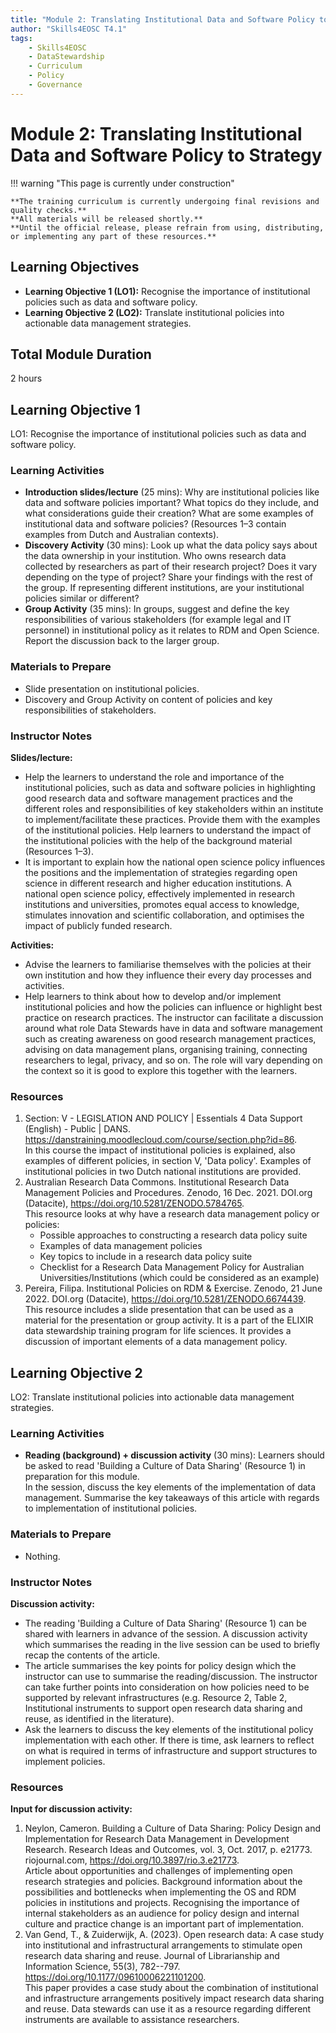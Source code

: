 ```yaml
---
title: "Module 2: Translating Institutional Data and Software Policy to Strategy"
author: "Skills4EOSC T4.1"
tags:
    - Skills4EOSC
    - DataStewardship
    - Curriculum
    - Policy
    - Governance
---
```


# Module 2: Translating Institutional Data and Software Policy to Strategy


!!! warning "This page is currently under construction"

    **The training curriculum is currently undergoing final revisions and quality checks.**
    **All materials will be released shortly.**
    **Until the official release, please refrain from using, distributing, or implementing any part of these resources.**


## Learning Objectives

- **Learning Objective 1 (LO1):** Recognise the importance of institutional policies such as data and software policy.
- **Learning Objective 2 (LO2):** Translate institutional policies into actionable data management strategies.


## Total Module Duration

2 hours


## Learning Objective 1

LO1: Recognise the importance of institutional policies such as data and software policy.


### Learning Activities

- **Introduction slides/lecture** (25 mins): Why are institutional policies like data and software policies important? What topics do they include, and what considerations guide their creation? What are some examples of institutional data and software policies? (Resources 1&ndash;3 contain examples from Dutch and Australian contexts).
- **Discovery Activity** (30 mins): Look up what the data policy says about the data ownership in your institution. Who owns research data collected by researchers as part of their research project? Does it vary depending on the type of project? Share your findings with the rest of the group. If representing different institutions, are your institutional policies similar or different?
- **Group Activity** (35 mins): In groups, suggest and define the key responsibilities of various stakeholders (for example legal and IT personnel) in institutional policy as it relates to RDM and Open Science. Report the discussion back to the larger group.


### Materials to Prepare

- Slide presentation on institutional policies.
- Discovery and Group Activity on content of policies and key responsibilities of stakeholders.


### Instructor Notes

**Slides/lecture:**

- Help the learners to understand the role and importance of the institutional policies, such as data and software policies in highlighting good research data and software management practices and the different roles and responsibilities of key stakeholders within an institute to implement/facilitate these practices. Provide them with the examples of the institutional policies. Help learners to understand the impact of the institutional policies with the help of the background material (Resources 1&ndash;3).
- It is important to explain how the national open science policy influences the positions and the implementation of strategies regarding open science in different research and higher education institutions. A national open science policy, effectively implemented in research institutions and universities, promotes equal access to knowledge, stimulates innovation and scientific collaboration, and optimises the impact of publicly funded research.

**Activities:**

- Advise the learners to familiarise themselves with the policies at their own institution and how they influence their every day processes and activities.
- Help learners to think about how to develop and/or implement institutional policies and how the policies can influence or highlight best practice on research practices. The instructor can facilitate a discussion around what role Data Stewards have in data and software management such as creating awareness on good research management practices, advising on data management plans, organising training, connecting researchers to legal, privacy, and so on. The role will vary depending on the context so it is good to explore this together with the learners.


### Resources

1. Section: V - LEGISLATION AND POLICY | Essentials 4 Data Support (English) - Public | DANS. <https://danstraining.moodlecloud.com/course/section.php?id=86>.  
   In this course the impact of institutional policies is explained, also examples of different policies, in section V, 'Data policy'. Examples of institutional policies in two Dutch national institutions are provided.
2. Australian Research Data Commons. Institutional Research Data Management Policies and Procedures. Zenodo, 16 Dec. 2021. DOI.org (Datacite), <https://doi.org/10.5281/ZENODO.5784765>.  
   This resource looks at why have a research data management policy or policies:
    - Possible approaches to constructing a research data policy suite
    - Examples of data management policies
    - Key topics to include in a research data policy suite
    - Checklist for a Research Data Management Policy for Australian Universities/Institutions (which could be considered as an example)
3. Pereira, Filipa. Institutional Policies on RDM &amp; Exercise. Zenodo, 21 June 2022. DOI.org (Datacite), <https://doi.org/10.5281/ZENODO.6674439>.  
   This resource includes a slide presentation that can be used as a material for the presentation or group activity. It is a part of the ELIXIR data stewardship training program for life sciences. It provides a discussion of important elements of a data management policy.



## Learning Objective 2

LO2: Translate institutional policies into actionable data management strategies.


### Learning Activities

- **Reading (background) + discussion activity** (30 mins): Learners should be asked to read 'Building a Culture of Data Sharing' (Resource 1) in preparation for this module.  
  In the session, discuss the key elements of the implementation of data management. Summarise the key takeaways of this article with regards to implementation of institutional policies.


### Materials to Prepare

- Nothing.


### Instructor Notes

**Discussion activity:**

- The reading 'Building a Culture of Data Sharing' (Resource 1) can be shared with learners in advance of the session. A discussion activity which summarises the reading in the live session can be used to briefly recap the contents of the article.
- The article summarises the key points for policy design which the instructor can use to summarise the reading/discussion. The instructor can take further points into consideration on how policies need to be supported by relevant infrastructures (e.g. Resource 2, Table 2, Institutional instruments to support open research data sharing and reuse, as identified in the literature).
- Ask the learners to discuss the key elements of the institutional policy implementation with each other. If there is time, ask learners to reflect on what is required in terms of infrastructure and support structures to implement policies.


### Resources

**Input for discussion activity:**

1. Neylon, Cameron. Building a Culture of Data Sharing: Policy Design and Implementation for Research Data Management in Development Research. Research Ideas and Outcomes, vol. 3, Oct. 2017, p. e21773. riojournal.com, <https://doi.org/10.3897/rio.3.e21773>.  
   Article about opportunities and challenges of implementing open research strategies and policies. Background information about the possibilities and bottlenecks when implementing the OS and RDM policies in institutions and projects. Recognising the importance of internal stakeholders as an audience for policy design and internal culture and practice change is an important part of implementation.
2. Van Gend, T., & Zuiderwijk, A. (2023). Open research data: A case study into institutional and infrastructural arrangements to stimulate open research data sharing and reuse. Journal of Librarianship and Information Science, 55(3), 782--797. <https://doi.org/10.1177/09610006221101200>.  
   This paper provides a case study about the combination of institutional and infrastructure arrangements positively impact research data sharing and reuse. Data stewards can use it as a resource regarding different instruments are available to assistance researchers.
